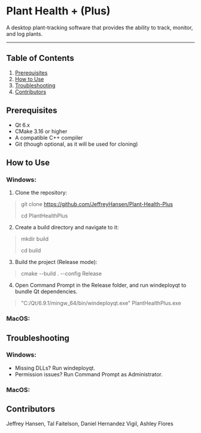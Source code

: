 # Plant Health + (Plus)

A desktop plant-tracking software that provides the ability to track, monitor, and log plants.

---

## Table of Contents

1. [Prerequisites](#prerequisites)
2. [How to Use](#how-to-use)
3. [Troubleshooting](#troubleshooting)
3. [Contributors](#contributors)


## Prerequisites

- Qt 6.x
- CMake 3.16 or higher
- A compatible C++ compiler
- Git (though optional, as it will be used for cloning)

## How to Use
### Windows:
1. Clone the repository:

> git clone https://github.com/JeffreyHansen/Plant-Health-Plus
>
> cd PlantHealthPlus

2. Create a build directory and navigate to it:

>mkdir build
>
>cd build

3. Build the project (Release mode):

>cmake --build . --config Release

4. Open Command Prompt in the Release folder, and run windeployqt to bundle Qt dependencies.

>"C:/Qt/6.9.1/mingw_64/bin/windeployqt.exe" PlantHealthPlus.exe
### MacOS:

## Troubleshooting
### Windows:
- Missing DLLs? Run windeployqt.
- Permission issues? Run Command Prompt as Administrator.
### MacOS:

## Contributors
Jeffrey Hansen, Tal Faitelson, Daniel Hernandez Vigil, Ashley Flores

